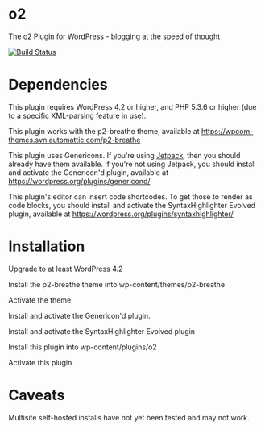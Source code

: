 o2
==

The o2 Plugin for WordPress - blogging at the speed of thought

[![Build Status](https://travis-ci.org/Automattic/o2.svg?branch=master)](https://travis-ci.org/Automattic/o2)

Dependencies
============

This plugin requires WordPress 4.2 or higher, and PHP 5.3.6 or higher (due to a specific XML-parsing feature in use).

This plugin works with the p2-breathe theme, available at
https://wpcom-themes.svn.automattic.com/p2-breathe

This plugin uses Genericons. If you're using [Jetpack](http://jetpack.me/), then you should already have them available. If you're not using Jetpack, you should install and activate
the Genericon'd plugin, available at
https://wordpress.org/plugins/genericond/

This plugin's editor can insert code shortcodes.  To get
those to render as code blocks, you should install and activate
the SyntaxHighlighter Evolved plugin, available at
https://wordpress.org/plugins/syntaxhighlighter/

Installation
============

Upgrade to at least WordPress 4.2

Install the p2-breathe theme into wp-content/themes/p2-breathe

Activate the theme.

Install and activate the Genericon'd plugin.

Install and activate the SyntaxHighlighter Evolved plugin

Install this plugin into wp-content/plugins/o2

Activate this plugin

Caveats
=======

Multisite self-hosted installs have not yet been tested and may not work.
